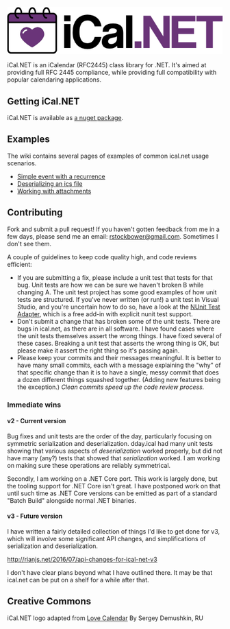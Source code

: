 ![iCal.NET for .NET](logo.png)

iCal.NET is an iCalendar (RFC2445) class library for .NET. It's aimed at providing full RFC 2445 compliance, while providing full compatibility with popular calendaring applications.

## Getting iCal.NET

iCal.NET is available as [a nuget package](https://www.nuget.org/packages/Ical.Net).

## Examples

The wiki contains several pages of examples of common ical.net usage scenarios.

* [Simple event with a recurrence](https://github.com/rianjs/ical.net/wiki)
* [Deserializing an ics file](https://github.com/rianjs/ical.net/wiki/Deserialize-an-ics-file)
* [Working with attachments](https://github.com/rianjs/ical.net/wiki/Working-with-attachments)

## Contributing

Fork and submit a pull request! If you haven't gotten feedback from me in a few days, please send me an email: rstockbower@gmail.com. Sometimes I don't see them.

A couple of guidelines to keep code quality high, and code reviews efficient:

* If you are submitting a fix, please include a unit test that tests for that bug. Unit tests are how we can be sure we haven't broken B while changing A. The unit test project has some good examples of how unit tests are structured. If you've never written (or run!) a unit test in Visual Studio, and you're uncertain how to do so, have a look at the [NUnit Test Adapter](http://nunit.org/index.php?p=vsTestAdapter&r=2.6.4), which is a free add-in with explicit nunit test support.
* Don't submit a change that has broken some of the unit tests. There are bugs in ical.net, as there are in all software. I have found cases where the unit tests themselves assert the wrong things. I have fixed several of these cases. Breaking a unit test that asserts the wrong thing is OK, but please make it assert the right thing so it's passing again.
* Please keep your commits and their messages meaningful. It is better to have many small commits, each with a message explaining the "why" of that specific change than it is to have a single, messy commit that does a dozen different things squashed together.  (Adding new features being the exception.) _Clean commits speed up the code review process._

### Immediate wins

#### v2 - Current version

Bug fixes and unit tests are the order of the day, particularly focusing on symmetric serialization and deserialization. dday.ical had many unit tests showing that various aspects of _deserialization_ worked properly, but did not have many (any?) tests that showed that _serialization_ worked. I am working on making sure these operations are reliably symmetrical.

Secondly, I am working on a .NET Core port. This work is largely done, but the tooling support for .NET Core isn't great. I have postponed work on that until such time as .NET Core versions can be emitted as part of a standard "Batch Build" alongside normal .NET binaries.

#### v3 - Future version

I have written a fairly detailed collection of things I'd like to get done for v3, which will involve some significant API changes, and simplifications of serialization and deserialization.

http://rianjs.net/2016/07/api-changes-for-ical-net-v3

I don't have clear plans beyond what I have outlined there. It may be that ical.net can be put on a shelf for a while after that.

## Creative Commons

iCal.NET logo adapted from [Love Calendar](https://thenounproject.com/term/love-calendar/116866/) By Sergey Demushkin, RU
